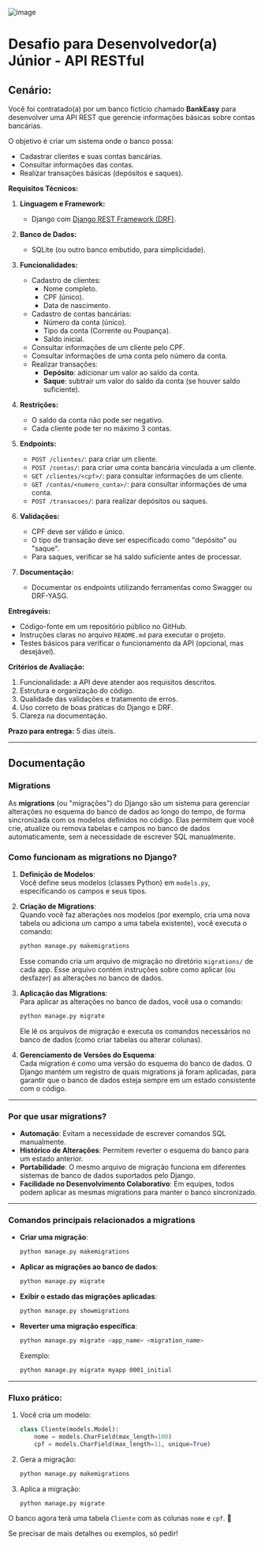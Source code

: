 ![image](https://github.com/user-attachments/assets/6f8132b2-d6dc-4b38-b8eb-57aba77dcd9d)

# Desafio para Desenvolvedor(a) Júnior - API RESTful

## Cenário:

Você foi contratado(a) por um banco fictício chamado **BankEasy** para desenvolver uma API REST que gerencie informações básicas sobre contas bancárias. 

O objetivo é criar um sistema onde o banco possa:

- Cadastrar clientes e suas contas bancárias.
- Consultar informações das contas.
- Realizar transações básicas (depósitos e saques).

**Requisitos Técnicos:**

1. **Linguagem e Framework:**
   - Django com [Django REST Framework (DRF)](https://www.django-rest-framework.org/).

2. **Banco de Dados:**
   - SQLite (ou outro banco embutido, para simplicidade).

3. **Funcionalidades:**
   - Cadastro de clientes:
     - Nome completo.
     - CPF (único).
     - Data de nascimento.
   - Cadastro de contas bancárias:
     - Número da conta (único).
     - Tipo da conta (Corrente ou Poupança).
     - Saldo inicial.
   - Consultar informações de um cliente pelo CPF.
   - Consultar informações de uma conta pelo número da conta.
   - Realizar transações:
     - **Depósito**: adicionar um valor ao saldo da conta.
     - **Saque**: subtrair um valor do saldo da conta (se houver saldo suficiente).

4. **Restrições:**
   - O saldo da conta não pode ser negativo.
   - Cada cliente pode ter no máximo 3 contas.

5. **Endpoints:**
   - `POST /clientes/`: para criar um cliente.
   - `POST /contas/`: para criar uma conta bancária vinculada a um cliente.
   - `GET /clientes/<cpf>/`: para consultar informações de um cliente.
   - `GET /contas/<numero_conta>/`: para consultar informações de uma conta.
   - `POST /transacoes/`: para realizar depósitos ou saques. 

6. **Validações:**
   - CPF deve ser válido e único.
   - O tipo de transação deve ser especificado como "depósito" ou "saque".
   - Para saques, verificar se há saldo suficiente antes de processar.

7. **Documentação:**
   - Documentar os endpoints utilizando ferramentas como Swagger ou DRF-YASG.

**Entregáveis:**

- Código-fonte em um repositório público no GitHub.
- Instruções claras no arquivo `README.md` para executar o projeto.
- Testes básicos para verificar o funcionamento da API (opcional, mas desejável).

**Critérios de Avaliação:**

1. Funcionalidade: a API deve atender aos requisitos descritos.
2. Estrutura e organização do código.
3. Qualidade das validações e tratamento de erros.
4. Uso correto de boas práticas do Django e DRF.
5. Clareza na documentação.

**Prazo para entrega:** 5 dias úteis.

---

## Documentação

### Migrations

As **migrations** (ou "migrações") do Django são um sistema para gerenciar alterações no esquema do banco de dados ao longo do tempo, de forma sincronizada com os modelos definidos no código. Elas permitem que você crie, atualize ou remova tabelas e campos no banco de dados automaticamente, sem a necessidade de escrever SQL manualmente.

### **Como funcionam as migrations no Django?**

1. **Definição de Modelos**:  
   Você define seus modelos (classes Python) em `models.py`, especificando os campos e seus tipos.

2. **Criação de Migrations**:  
   Quando você faz alterações nos modelos (por exemplo, cria uma nova tabela ou adiciona um campo a uma tabela existente), você executa o comando:
   ```bash
   python manage.py makemigrations
   ```
   Esse comando cria um arquivo de migração no diretório `migrations/` de cada app. Esse arquivo contém instruções sobre como aplicar (ou desfazer) as alterações no banco de dados.

3. **Aplicação das Migrations**:  
   Para aplicar as alterações no banco de dados, você usa o comando:
   ```bash
   python manage.py migrate
   ```
   Ele lê os arquivos de migração e executa os comandos necessários no banco de dados (como criar tabelas ou alterar colunas).

4. **Gerenciamento de Versões do Esquema**:  
   Cada migration é como uma versão do esquema do banco de dados. O Django mantém um registro de quais migrations já foram aplicadas, para garantir que o banco de dados esteja sempre em um estado consistente com o código.

---

### **Por que usar migrations?**

- **Automação**: Evitam a necessidade de escrever comandos SQL manualmente.
- **Histórico de Alterações**: Permitem reverter o esquema do banco para um estado anterior.
- **Portabilidade**: O mesmo arquivo de migração funciona em diferentes sistemas de banco de dados suportados pelo Django.
- **Facilidade no Desenvolvimento Colaborativo**: Em equipes, todos podem aplicar as mesmas migrations para manter o banco sincronizado.

---

### **Comandos principais relacionados a migrations**

- **Criar uma migração**:
  ```bash
  python manage.py makemigrations
  ```

- **Aplicar as migrações ao banco de dados**:
  ```bash
  python manage.py migrate
  ```

- **Exibir o estado das migrações aplicadas**:
  ```bash
  python manage.py showmigrations
  ```

- **Reverter uma migração específica**:
  ```bash
  python manage.py migrate <app_name> <migration_name>
  ```
  Exemplo:
  ```bash
  python manage.py migrate myapp 0001_initial
  ```

---

### **Fluxo prático:**

1. Você cria um modelo:
   ```python
   class Cliente(models.Model):
       nome = models.CharField(max_length=100)
       cpf = models.CharField(max_length=11, unique=True)
   ```

2. Gera a migração:
   ```bash
   python manage.py makemigrations
   ```

3. Aplica a migração:
   ```bash
   python manage.py migrate
   ```

O banco agora terá uma tabela `Cliente` com as colunas `nome` e `cpf`. 🎉

Se precisar de mais detalhes ou exemplos, só pedir!




